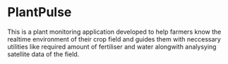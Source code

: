 # PlantPulse
This is a plant monitoring application developed to help farmers know the realtime environment of their crop field and guides them with neccessary utilities like required amount of fertiliser and water alongwith analysying satellite data of the field.

